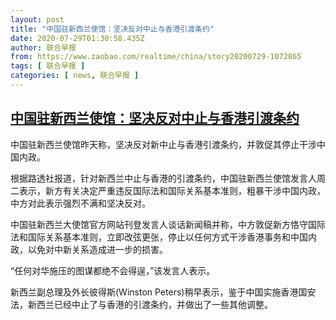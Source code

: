 ```yaml
---
layout: post
title: "中国驻新西兰使馆：坚决反对中止与香港引渡条约"
date: 2020-07-29T01:30:58.435Z
author: 联合早报
from: https://www.zaobao.com/realtime/china/story20200729-1072865
tags: [ 联合早报 ]
categories: [ news, 联合早报 ]
---
```

<!--1596013200000-->
[中国驻新西兰使馆：坚决反对中止与香港引渡条约](https://www.zaobao.com/realtime/china/story20200729-1072865)
------

<div>
<p>中国驻新西兰使馆昨天称，坚决反对新中止与香港引渡条约，并敦促其停止干涉中国内政。</p><p>根据路透社报道，针对新西兰中止与香港的引渡条约，中国驻新西兰使馆发言人周二表示，新方有关决定严重违反国际法和国际关系基本准则，粗暴干涉中国内政，中方对此表示强烈不满和坚决反对。</p><p>中国驻新西兰大使馆官方网站刊登发言人谈话新闻稿并称，中方敦促新方恪守国际法和国际关系基本准则，立即改弦更张，停止以任何方式干涉香港事务和中国内政，以免对中新关系造成进一步的损害。</p><section id="imu"><div id="dfp-ad-imu1-wrapper" class="dfp-tag-wrapper"><div id="dfp-ad-imu1" class="dfp-tag-wrapper"></div></div></section><p>“任何对华施压的图谋都绝不会得逞，”该发言人表示。</p><p>新西兰副总理及外长彼得斯(Winston Peters)稍早表示，鉴于中国实施香港国安法，新西兰已经中止了与香港的引渡条约，并做出了一些其他调整。</p><div id="innity-in-post"></div><div id="dfp-ad-midarticlespecial-wrapper" class="dfp-tag-wrapper"><div id="dfp-ad-midarticlespecial" class="dfp-tag-wrapper"></div></div>
</div>
